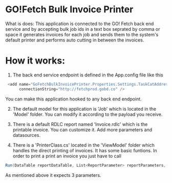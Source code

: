 # GO!Fetch Bulk Invoice Printer
What is does:
This application is connected to the GO! Fetch back end service and by accepting bulk job ids in a text box seprated by comma or space it generates invoices for each job and sends them to the system's default printer and performs auto cutting in between the invoices.

# How it works:

1. The back end service endpoint is defined in the App.config file like this
```csharp
 <add name="GoFetchBulkInvoicePrinter.Properties.Settings.TaskCatAddress"
      connectionString="http://fetchprod.gobd.co" />
```
You can make this application hooked to any back end endpoint.

2. The default model for this application is 'Job' which is located in the 'Model' folder. You can modify it according to the payload you receive.

3. There is a default RDLC report named 'Invoice.rdlc' which is the printable invoice. You can customize it. Add more parameters and datasources.

4. There is a 'PrinterClass.cs' located in the 'ViewModel' folder which handles the direct printing of invoices. It has some basic funtions. In order to print a print an invoice you just have to call
```csharp
Run(DataTable reportDataTable, List<ReportParameter> reportParameters, string reportResource);
```
As mentioned above it expects 3 parameters.
